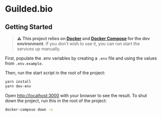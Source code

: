 # Guilded.bio

## Getting Started

> **⚠️ This project relies on [Docker](https://www.docker.com/) and [Docker Compose](https://docs.docker.com/compose/) for the dev environment**. If you don't wish to use it, you can run start the services up manually.

First, populate the .env variables by creating a `.env` file and using the values from `.env.example`.

Then, run the start script in the root of the project:

```bash
yarn install
yarn dev-env
```

Open [http://localhost:3000](http://localhost:3000) with your browser to see the result.
To shut down the project, run this in the root of the project:

```bash
docker-compose down -v
```
